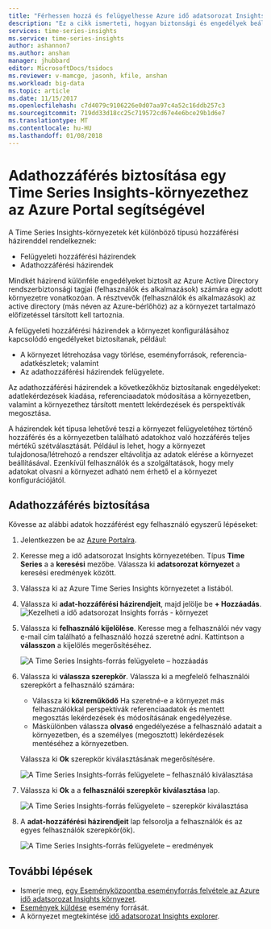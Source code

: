```yaml
---
title: "Férhessen hozzá és felügyelhesse Azure idő adatsorozat Insights biztonságának konfigurálása |} Microsoft Docs"
description: "Ez a cikk ismerteti, hogyan biztonsági és engedélyek beállítása a felügyeleti hozzáférési házirendek és az adat-hozzáférési szabályzatok Azure idő adatsorozat Insights biztonságossá."
services: time-series-insights
ms.service: time-series-insights
author: ashannon7
ms.author: anshan
manager: jhubbard
editor: MicrosoftDocs/tsidocs
ms.reviewer: v-mamcge, jasonh, kfile, anshan
ms.workload: big-data
ms.topic: article
ms.date: 11/15/2017
ms.openlocfilehash: c7d4079c9106226e0d07aa97c4a52c16ddb257c3
ms.sourcegitcommit: 719dd33d18cc25c719572cd67e4e6bce29b1d6e7
ms.translationtype: MT
ms.contentlocale: hu-HU
ms.lasthandoff: 01/08/2018
---
```

# <a name="grant-data-access-to-a-time-series-insights-environment-using-azure-portal"></a>Adathozzáférés biztosítása egy Time Series Insights-környezethez az Azure Portal segítségével

A Time Series Insights-környezetek két különböző típusú hozzáférési házirenddel rendelkeznek:

* Felügyeleti hozzáférési házirendek
* Adathozzáférési házirendek

Mindkét házirend különféle engedélyeket biztosít az Azure Active Directory rendszerbiztonsági tagjai (felhasználók és alkalmazások) számára egy adott környezetre vonatkozóan. A résztvevők (felhasználók és alkalmazások) az active directory (más néven az Azure-bérlőhöz) az a környezet tartalmazó előfizetéssel társított kell tartoznia.

A felügyeleti hozzáférési házirendek a környezet konfigurálásához kapcsolódó engedélyeket biztosítanak, például:
*   A környezet létrehozása vagy törlése, eseményforrások, referencia-adatkészletek; valamint
*   Az adathozzáférési házirendek felügyelete.

Az adathozzáférési házirendek a következőkhöz biztosítanak engedélyeket: adatlekérdezések kiadása, referenciaadatok módosítása a környezetben, valamint a környezethez társított mentett lekérdezések és perspektívák megosztása.

A házirendek két típusa lehetővé teszi a környezet felügyeletéhez történő hozzáférés és a környezetben található adatokhoz való hozzáférés teljes mértékű szétválasztását. Például is lehet, hogy a környezet tulajdonosa/létrehozó a rendszer eltávolítja az adatok elérése a környezet beállításával. Ezenkívül felhasználók és a szolgáltatások, hogy mely adatokat olvasni a környezet adható nem érhető el a környezet konfigurációjától.

## <a name="grant-data-access"></a>Adathozzáférés biztosítása
Kövesse az alábbi adatok hozzáférést egy felhasználó egyszerű lépéseket:

1. Jelentkezzen be az [Azure Portalra](https://portal.azure.com).

2. Keresse meg a idő adatsorozat Insights környezetében. Típus **Time Series** a a **keresési** mezőbe. Válassza ki **adatsorozat környezet** a keresési eredmények között. 

3. Válassza ki az Azure Time Series Insights környezetet a listából.
   
4. Válassza ki **adat-hozzáférési házirendjeit**, majd jelölje be **+ Hozzáadás**.
  ![Kezelheti a idő adatsorozat Insights forrás - környezet](media/data-access/getstarted-grant-data-access1.png)

5. Válassza ki **felhasználó kijelölése**.  Keresse meg a felhasználói név vagy e-mail cím található a felhasználó hozzá szeretné adni. Kattintson a **válasszon** a kijelölés megerősítéséhez. 

   ![A Time Series Insights-forrás felügyelete – hozzáadás](media/data-access/getstarted-grant-data-access2.png)

6. Válassza ki **válassza szerepkör**. Válassza ki a megfelelő felhasználói szerepkört a felhasználó számára:
   - Válassza ki **közreműködő** Ha szeretné-e a környezet más felhasználókkal perspektívák referenciaadatok és mentett megosztás lekérdezések és módosításának engedélyezése. 
   - Máskülönben válassza **olvasó** engedélyezése a felhasználó adatait a környezetben, és a személyes (megosztott) lekérdezések mentéséhez a környezetben.

   Válassza ki **Ok** szerepkör kiválasztásának megerősítésére.

   ![A Time Series Insights-forrás felügyelete – felhasználó kiválasztása](media/data-access/getstarted-grant-data-access3.png)

8. Válassza ki **Ok** a a **felhasználói szerepkör kiválasztása** lap.

   ![A Time Series Insights-forrás felügyelete – szerepkör kiválasztása](media/data-access/getstarted-grant-data-access4.png)

9. A **adat-hozzáférési házirendjeit** lap felsorolja a felhasználók és az egyes felhasználók szerepkör(ök).

   ![A Time Series Insights-forrás felügyelete – eredmények](media/data-access/getstarted-grant-data-access5.png)

## <a name="next-steps"></a>További lépések
* Ismerje meg, [egy Eseményközpontba eseményforrás felvétele az Azure idő adatsorozat Insights környezet](time-series-insights-how-to-add-an-event-source-eventhub.md).
* [Események küldése](time-series-insights-send-events.md) esemény forrását.
* A környezet megtekintése [idő adatsorozat Insights explorer](https://insights.timeseries.azure.com).
